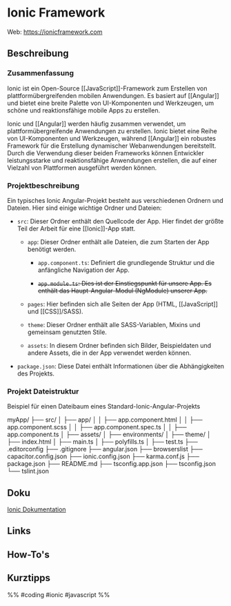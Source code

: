 # Ionic Framework

Web: https://ionicframework.com

## Beschreibung
### Zusammenfassung 
Ionic ist ein Open-Source [[JavaScript]]-Framework zum Erstellen von plattformübergreifenden mobilen Anwendungen. Es basiert auf [[Angular]] und bietet eine breite Palette von UI-Komponenten und Werkzeugen, um schöne und reaktionsfähige mobile Apps zu erstellen.

Ionic und [[Angular]] werden häufig zusammen verwendet, um plattformübergreifende Anwendungen zu erstellen. Ionic bietet eine Reihe von UI-Komponenten und Werkzeugen, während [[Angular]] ein robustes Framework für die Erstellung dynamischer Webanwendungen bereitstellt. Durch die Verwendung dieser beiden Frameworks können Entwickler leistungsstarke und reaktionsfähige Anwendungen erstellen, die auf einer Vielzahl von Plattformen ausgeführt werden können.

### Projektbeschreibung 
Ein typisches Ionic Angular-Projekt besteht aus verschiedenen Ordnern und Dateien. Hier sind einige wichtige Ordner und Dateien:

- `src`: Dieser Ordner enthält den Quellcode der App. Hier findet der größte Teil der Arbeit für eine [[Ionic]]-App statt.

  - `app`: Dieser Ordner enthält alle Dateien, die zum Starten der App benötigt werden.

    - `app.component.ts`: Definiert die grundlegende Struktur und die anfängliche Navigation der App.

    - ~~`app.module.ts`: Dies ist der Einstiegspunkt für unsere App. Es enthält das Haupt-Angular-Modul (NgModule) unserer App.~~

  - `pages`: Hier befinden sich alle Seiten der App (HTML, [[JavaScript]] und [[CSS]]/SASS).

  - `theme`: Dieser Ordner enthält alle SASS-Variablen, Mixins und gemeinsam genutzten Stile.

  - `assets`: In diesem Ordner befinden sich Bilder, Beispieldaten und andere Assets, die in der App verwendet werden können.

- `package.json`: Diese Datei enthält Informationen über die Abhängigkeiten des Projekts.

### Projekt Dateistruktur 
Beispiel für einen Dateibaum eines Standard-Ionic-Angular-Projekts 

myApp/
├── src/
│   ├── app/
│   │   ├── app.component.html
│   │   ├── app.component.scss
│   │   ├── app.component.spec.ts
│   │   ├── app.component.ts
│   ├── assets/
│   ├── environments/
│   ├── theme/
│   ├── index.html
│   ├── main.ts
│   ├── polyfills.ts
│   ├── test.ts
├── .editorconfig
├── .gitignore
├── angular.json
├── browserslist
├── capacitor.config.json
├── ionic.config.json
├── karma.conf.js
├── package.json
├── README.md
├── tsconfig.app.json
├── tsconfig.json
└── tslint.json

## Doku
[Ionic Dokumentation](https://ionicframework.com/docs/)
## Links



## How-To's

## Kurztipps


%% #coding #ionic #javascript %% 

